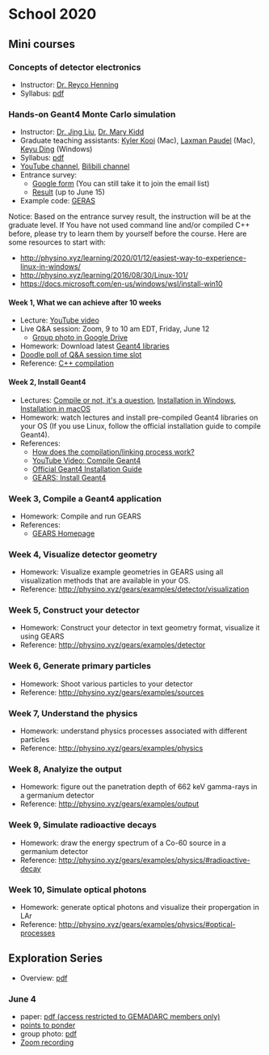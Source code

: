 # School 2020

## Mini courses

### Concepts of detector electronics

- Instructor: [Dr. Reyco Henning](https://physics.unc.edu/people/henning-reyco/)
- Syllabus: [pdf](https://drive.google.com/uc?id=1uJn-FfTwSogvqS7U1EsVxYNSzNiWf0e4)

### Hands-on Geant4 Monte Carlo simulation

- Instructor: [Dr. Jing Liu](https://www.usd.edu/faculty-and-staff/Jing-Liu), [Dr. Mary Kidd](https://www.tntech.edu/directory/cas/physics/mary-kidd.php)
- Graduate teaching assistants: [Kyler Kooi](mailto:kyler.kooi@coyotes.usd.edu) (Mac), [Laxman Paudel](mailto:Laxman.Paudel@coyotes.usd.edu) (Mac), [Keyu Ding](mailto:keyu.ding@coyotes.usd.edu) (Windows)
- Syllabus: [pdf](https://drive.google.com/uc?id=1cjcMI-b14TmEeRYa-9AbSPLFyEQrMJPl)
- [YouTube channel](https://www.youtube.com/channel/UCQd4wp1ehUPXVHLjqYAMR3g), [Bilibili channel](https://space.bilibili.com/610308328/channel/detail?cid=133301)
- Entrance survey:
  - [Google form](https://forms.gle/N8nxcX6RSWPgkuEU9) (You can still take it to join the email list)
  - [Result](https://drive.google.com/uc?id=12cPfzcersbh01G5jJ3N7QkBCRIwqBEXA) (up to June 15)
- Example code: [GERAS](http://physino.xyz/gears)

Notice: Based on the entrance survey result, the instruction will be at the graduate level. If You have not used command line and/or compiled C++ before, please try to learn them by yourself before the course. Here are some resources to start with:

- <http://physino.xyz/learning/2020/01/12/easiest-way-to-experience-linux-in-windows/>
- <http://physino.xyz/learning/2016/08/30/Linux-101/>
- <https://docs.microsoft.com/en-us/windows/wsl/install-win10>

#### Week 1, What we can achieve after 10 weeks

- Lecture: [YouTube video](https://youtu.be/bk7eTGXq_K8)
- Live Q&A session: Zoom, 9 to 10 am EDT, Friday, June 12
  - [Group photo in Google Drive](https://drive.google.com/uc?id=1ndZ2N32nSh_qZibBe109oZ6KsH0D6t2f)
- Homework: Download latest [Geant4 libraries](https://geant4.web.cern.ch/support/download)
- [Doodle poll of Q&A session time slot](https://doodle.com/poll/7ncry7uyar8wzmrg)
- Reference: [C++ compilation](http://www.cplusplus.com/doc/tutorial/introduction/)

#### Week 2, Install Geant4

- Lectures: [Compile or not, it's a question](https://youtu.be/sg97nr8Kg-A), [Installation in Windows](https://youtu.be/8pyf0qV9qGk), [Installation in macOS](https://youtu.be/uSp32UxGxBE)
- Homework: watch lectures and install pre-compiled Geant4 libraries on your OS (If you use Linux, follow the official installation guide to compile Geant4).
- References:
  - [How does the compilation/linking process work?](https://stackoverflow.com/questions/6264249/how-does-the-compilation-linking-process-work)
  - [YouTube Video: Compile Geant4](https://www.youtube.com/watch?v=RphShQC3mtw&t=10s)
  - [Official Geant4 Installation Guide](http://geant4-userdoc.web.cern.ch/geant4-userdoc/UsersGuides/InstallationGuide/html/index.html)
  - [GEARS: Install Geant4](http://physino.xyz/gears/install/#install-geant4)
  
### Week 3, Compile a Geant4 application

- Homework: Compile and run GEARS
- References:
  - [GEARS Homepage](http://physino.xyz/gears)
  
### Week 4, Visualize detector geometry

- Homework: Visualize example geometries in GEARS using all visualization methods that are available in your OS.
- Reference: <http://physino.xyz/gears/examples/detector/visualization>

### Week 5, Construct your detector

- Homework: Construct your detector in text geometry format, visualize it using GEARS
- Reference: <http://physino.xyz/gears/examples/detector>


### Week 6, Generate primary particles

- Homework: Shoot various particles to your detector
- Reference: <http://physino.xyz/gears/examples/sources>


### Week 7, Understand the physics

- Homework: understand physics processes associated with different particles
- Reference: <http://physino.xyz/gears/examples/physics>


### Week 8, Analyize the output

- Homework: figure out the panetration depth of 662 keV gamma-rays in a germanium detector
- Reference: <http://physino.xyz/gears/examples/output>

### Week 9, Simulate radioactive decays

- Homework: draw the energy spectrum of a Co-60 source in a germanium detector
- Reference: <http://physino.xyz/gears/examples/physics/#radioactive-decay>

### Week 10, Simulate optical photons

- Homework: generate optical photons and visualize their propergation in LAr
- Reference: <http://physino.xyz/gears/examples/physics/#optical-processes>

## Exploration Series

- Overview: [pdf](https://drive.google.com/uc?id=1GweH-ZcilGQiPIrHUoUx-BsFVf6vNArS)

### June 4
- paper: [pdf (access restricted to GEMADARC members only)](https://drive.google.com/uc?id=11Q8BuMS3_Ew9xEv6o4wHdiajegY-hH9q)
- [points to ponder](https://drive.google.com/uc?id=1z3ZVRYLOMBlVekrTUmoysUVphdf6iwih)
- group photo: [pdf](https://drive.google.com/uc?id=1P32xstwtbB-BiAZTgoickpIAIDifGtys)
- [Zoom recording](https://usd.zoom.us/rec/share/3udEEPbUqVlIRc_87EHfRbEPAqr-eaa82yQW-KVZn8z6Hh3omlHn8-9crxct3lo?startTime=1591274999000)
